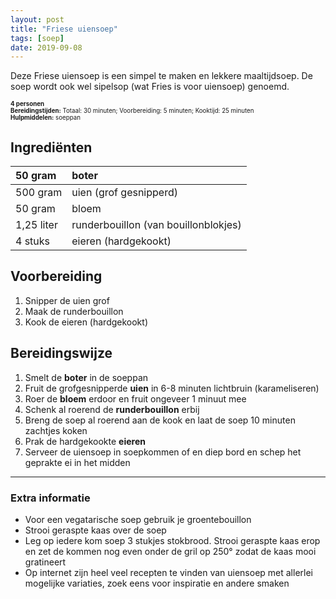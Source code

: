 ```yaml
---
layout: post
title: "Friese uiensoep"
tags: [soep]
date: 2019-09-08
---
```


Deze Friese uiensoep is een simpel te maken en lekkere maaltijdsoep. De soep wordt ook wel sipelsop (wat Fries is voor uiensoep) genoemd.

<sub><sup>
**4 personen**    
**Bereidingstijden:** Totaal: 30 minuten; Voorbereiding: 5 minuten; Kooktijd: 25 minuten  
**Hulpmiddelen:** soeppan
</sup></sub>

## Ingrediënten

| 50 gram    | boter                                |
|:---------- |:------------------------------------ |
| 500 gram   | uien (grof gesnipperd)               |
| 50 gram    | bloem                                |
| 1,25 liter | runderbouillon (van bouillonblokjes) |
| 4 stuks    | eieren (hardgekookt)                 |

## Voorbereiding
1. Snipper de uien grof
2. Maak de runderbouillon
3. Kook de eieren (hardgekookt)

## Bereidingswijze
1. Smelt de **boter** in de soeppan
2. Fruit de grofgesnipperde **uien** in 6-8 minuten lichtbruin (karameliseren)
3. Roer de **bloem** erdoor en fruit ongeveer 1 minuut mee
4. Schenk al roerend de **runderbouillon** erbij
5. Breng de soep al roerend aan de kook en laat de soep 10 minuten zachtjes koken
6. Prak de hardgekookte **eieren**
7. Serveer de uiensoep in soepkommen of en diep bord en schep het geprakte ei in het midden  

-----------------------------------------------------------------------
### Extra informatie  
- Voor een vegatarische soep gebruik je groentebouillon
- Strooi geraspte kaas over de soep
- Leg op iedere kom soep 3 stukjes stokbrood. Strooi geraspte kaas erop en zet de kommen nog even onder de gril op 250° zodat de kaas mooi gratineert
- Op internet zijn heel veel recepten te vinden van uiensoep met allerlei mogelijke variaties, zoek eens voor inspiratie en andere smaken
